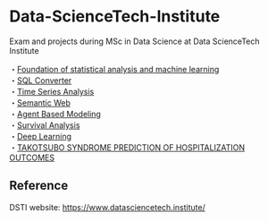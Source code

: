 # Data-ScienceTech-Institute
Exam and projects during MSc in Data Science at Data ScienceTech Institute

・[Foundation of statistical analysis and machine learning](https://github.com/kwdaisuke/Data-ScienceTech-Institute/blob/main/FSML%20Exam.pdf) \
・[SQL Converter](https://github.com/kwdaisuke/Data-ScienceTech-Institute/tree/main/SQLConverter) \
・[Time Series Analysis](Time-Series.pdf) \
・[Semantic Web](SemanticWeb.pdf) \
・[Agent Based Modeling](https://github.com/kwdaisuke/Data-ScienceTech-Institute/blob/main/ABM_Retail_DalsukeKuwabara.pdf) \
・[Survival Analysis](https://github.com/kwdaisuke/Data-ScienceTech-Institute/blob/main/Survival_Analysis-Project-DKuwabara-NBenanteur.pdf) \
・[Deep Learning](https://github.com/kwdaisuke/DeepLearning) \
・[TAKOTSUBO SYNDROME PREDICTION OF HOSPITALIZATION OUTCOMES](https://github.com/kwdaisuke/Takotsubo-Syndrome-Prediction-of-Hospitalization-Outcomes)

## Reference
DSTI website: https://www.datasciencetech.institute/
